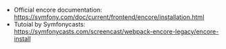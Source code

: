 - Official encore documentation: https://symfony.com/doc/current/frontend/encore/installation.html
- Tutoial by Symfonycasts: https://symfonycasts.com/screencast/webpack-encore-legacy/encore-install
